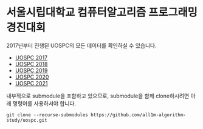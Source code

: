 # 서울시립대학교 컴퓨터알고리즘 프로그래밍 경진대회

2017년부터 진행된 UOSPC의 모든 데이터를 확인하실 수 있습니다.

- [UOSPC 2017](./2017 "2017")
- [UOSPC 2018](./2018 "2018")
- [UOSPC 2019](./2019 "2019")
- [UOSPC 2020](https://github.com/all1m-algorithm-study/uospc2020)
- [UOSPC 2021](https://github.com/all1m-algorithm-study/uospc2021)

내부적으로 submodule을 포함하고 있으므로, submodule을 함께 clone하시려면 아래 명령어를 사용하셔야 합니다.

```
git clone --recurse-submodules https://github.com/all1m-algorithm-study/uospc.git
```